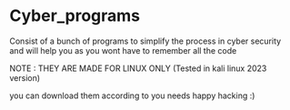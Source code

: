 # Cyber_programs
Consist of a bunch of programs to simplify the process in cyber security and will help you as you wont have to remember all the code

NOTE : THEY ARE MADE FOR LINUX ONLY (Tested in kali linux 2023 version)


you can download them according to you needs
happy hacking :)
